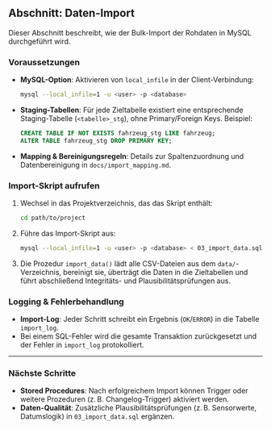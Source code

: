 ## Abschnitt: Daten-Import

Dieser Abschnitt beschreibt, wie der Bulk-Import der Rohdaten in MySQL durchgeführt wird.

### Voraussetzungen

- **MySQL-Option**: Aktivieren von `local_infile` in der Client-Verbindung:
  ```bash
  mysql --local_infile=1 -u <user> -p <database>
  ```
- **Staging-Tabellen**: Für jede Zieltabelle existiert eine entsprechende Staging-Tabelle (`<tabelle>_stg`), ohne Primary/Foreign Keys. Beispiel:
  ```sql
  CREATE TABLE IF NOT EXISTS fahrzeug_stg LIKE fahrzeug;
  ALTER TABLE fahrzeug_stg DROP PRIMARY KEY;
  ```
- **Mapping & Bereinigungsregeln**: Details zur Spaltenzuordnung und Datenbereinigung in `docs/import_mapping.md`.

### Import-Skript aufrufen

1. Wechsel in das Projektverzeichnis, das das Skript enthält:
   ```bash
   cd path/to/project
   ```
2. Führe das Import-Skript aus:
   ```bash
   mysql --local_infile=1 -u <user> -p <database> < 03_import_data.sql
   ```
3. Die Prozedur `import_data()` lädt alle CSV-Dateien aus dem `data/`-Verzeichnis, bereinigt sie, überträgt die Daten in die Zieltabellen und führt abschließend Integritäts- und Plausibilitätsprüfungen aus.

### Logging & Fehlerbehandlung

- **Import-Log**: Jeder Schritt schreibt ein Ergebnis (`OK`/`ERROR`) in die Tabelle `import_log`.
- Bei einem SQL-Fehler wird die gesamte Transaktion zurückgesetzt und der Fehler in `import_log` protokolliert.

---

### Nächste Schritte

- **Stored Procedures**: Nach erfolgreichem Import können Trigger oder weitere Prozeduren (z. B. Changelog-Trigger) aktiviert werden.
- **Daten-Qualität**: Zusätzliche Plausibilitätsprüfungen (z. B. Sensorwerte, Datumslogik) in `03_import_data.sql` ergänzen.

